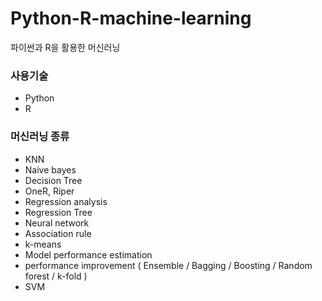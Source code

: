 # Python-R-machine-learning
파이썬과 R을 활용한 머신러닝

### 사용기술

- Python
- R

### 머신러닝 종류

- KNN
- Naive bayes
- Decision Tree
- OneR, Riper
- Regression analysis
- Regression Tree
- Neural network
- Association rule
- k-means
- Model performance estimation
- performance improvement ( Ensemble / Bagging / Boosting / Random forest / k-fold )
- SVM




